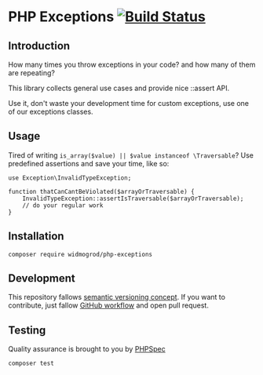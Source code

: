 # PHP Exceptions [![Build Status](https://travis-ci.org/widmogrod/php-exceptions.svg)](https://travis-ci.org/widmogrod/php-exceptions)
## Introduction

How many times you throw exceptions in your code? and how many of them are repeating?

This library collects general use cases and provide nice ::assert API.

Use it, don't waste your development time for custom exceptions, use one of our exceptions classes.

## Usage

Tired of writing `is_array($value) || $value instanceof \Traversable`?
Use predefined assertions and save your time, like so:

```
use Exception\InvalidTypeException;

function thatCanCantBeViolated($arrayOrTraversable) {
    InvalidTypeException::assertIsTraversable($arrayOrTraversable);
    // do your regular work
}

```

## Installation

```
composer require widmogrod/php-exceptions
```

## Development

This repository fallows [semantic versioning concept](http://semver.org/). 
If you want to contribute, just fallow [GitHub workflow](https://guides.github.com/introduction/flow/) and open pull request. 

## Testing

Quality assurance is brought to you by [PHPSpec](http://www.phpspec.net/)

```
composer test
```

